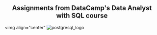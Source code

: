 <br />
<br />
<h2 align="center"> Assignments from DataCamp's Data Analyst with SQL course </h2>

<img align="center" ![postgresql_logo](https://user-images.githubusercontent.com/113591133/190930263-bb88ab6a-69e5-400a-ab52-5e84030b9289.png)
